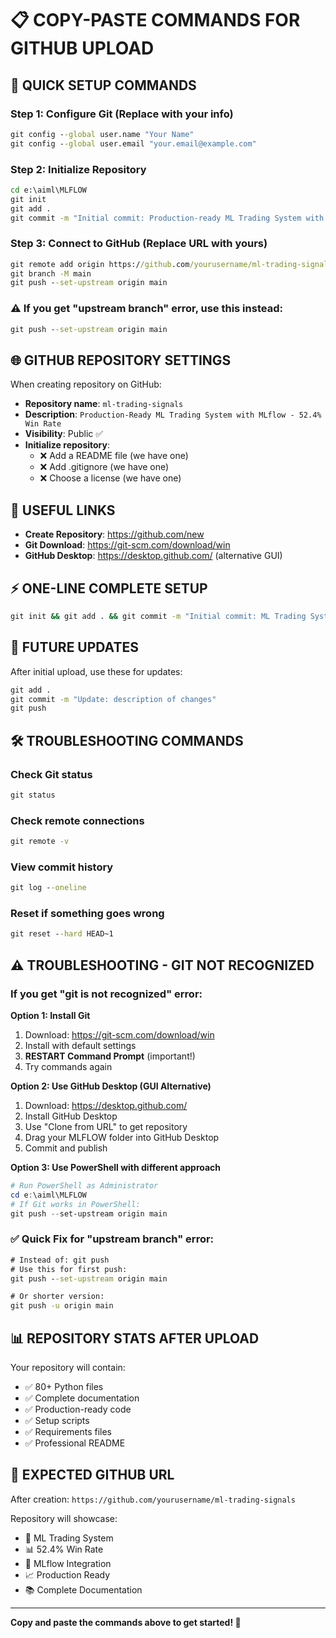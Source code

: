 # 📋 COPY-PASTE COMMANDS FOR GITHUB UPLOAD

## 🚀 QUICK SETUP COMMANDS

### Step 1: Configure Git (Replace with your info)
```cmd
git config --global user.name "Your Name"
git config --global user.email "your.email@example.com"
```

### Step 2: Initialize Repository
```cmd
cd e:\aiml\MLFLOW
git init
git add .
git commit -m "Initial commit: Production-ready ML Trading System with 52.4% win rate"
```

### Step 3: Connect to GitHub (Replace URL with yours)
```cmd
git remote add origin https://github.com/yourusername/ml-trading-signals.git
git branch -M main
git push --set-upstream origin main
```

### ⚠️ If you get "upstream branch" error, use this instead:
```cmd
git push --set-upstream origin main
```

## 🌐 GITHUB REPOSITORY SETTINGS

When creating repository on GitHub:

- **Repository name**: `ml-trading-signals`
- **Description**: `Production-Ready ML Trading System with MLflow - 52.4% Win Rate`
- **Visibility**: Public ✅
- **Initialize repository**: 
  - ❌ Add a README file (we have one)
  - ❌ Add .gitignore (we have one)  
  - ❌ Choose a license (we have one)

## 🔗 USEFUL LINKS

- **Create Repository**: https://github.com/new
- **Git Download**: https://git-scm.com/download/win
- **GitHub Desktop**: https://desktop.github.com/ (alternative GUI)

## ⚡ ONE-LINE COMPLETE SETUP

```cmd
git init && git add . && git commit -m "Initial commit: ML Trading System" && echo "Now add remote and push"
```

## 🔄 FUTURE UPDATES

After initial upload, use these for updates:
```cmd
git add .
git commit -m "Update: description of changes"
git push
```

## 🛠️ TROUBLESHOOTING COMMANDS

### Check Git status
```cmd
git status
```

### Check remote connections
```cmd
git remote -v
```

### View commit history
```cmd
git log --oneline
```

### Reset if something goes wrong
```cmd
git reset --hard HEAD~1
```

## ⚠️ TROUBLESHOOTING - GIT NOT RECOGNIZED

### If you get "git is not recognized" error:

**Option 1: Install Git**
1. Download: https://git-scm.com/download/win
2. Install with default settings
3. **RESTART Command Prompt** (important!)
4. Try commands again

**Option 2: Use GitHub Desktop (GUI Alternative)**
1. Download: https://desktop.github.com/
2. Install GitHub Desktop
3. Use "Clone from URL" to get repository
4. Drag your MLFLOW folder into GitHub Desktop
5. Commit and publish

**Option 3: Use PowerShell with different approach**
```powershell
# Run PowerShell as Administrator
cd e:\aiml\MLFLOW
# If Git works in PowerShell:
git push --set-upstream origin main
```

### ✅ Quick Fix for "upstream branch" error:
```cmd
# Instead of: git push
# Use this for first push:
git push --set-upstream origin main

# Or shorter version:
git push -u origin main
```

## 📊 REPOSITORY STATS AFTER UPLOAD

Your repository will contain:
- ✅ 80+ Python files
- ✅ Complete documentation 
- ✅ Production-ready code
- ✅ Setup scripts
- ✅ Requirements files
- ✅ Professional README

## 🎯 EXPECTED GITHUB URL

After creation: `https://github.com/yourusername/ml-trading-signals`

Repository will showcase:
- 🤖 ML Trading System
- 📊 52.4% Win Rate
- 🔬 MLflow Integration  
- 📈 Production Ready
- 📚 Complete Documentation

---

**Copy and paste the commands above to get started! 🚀**
